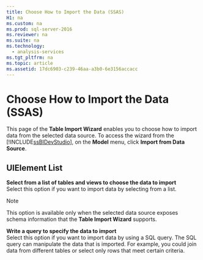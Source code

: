 ```yaml
---
title: Choose How to Import the Data (SSAS)
H1: na
ms.custom: na
ms.prod: sql-server-2016
ms.reviewer: na
ms.suite: na
ms.technology: 
  - analysis-services
ms.tgt_pltfrm: na
ms.topic: article
ms.assetid: 17dc6903-c239-46aa-a3b0-6e3156accacc
---
```

# Choose How to Import the Data (SSAS)
  This page of the **Table Import Wizard** enables you to choose how to import data from the selected data source. To access the wizard from the [!INCLUDE[ssBIDevStudio](../../Topics/TopicNameContainA/includes/ssBIDevStudio_md.md)], on the **Model** menu, click **Import from Data Source**.  
  
## UIElement List  
 **Select from a list of tables and views to choose the data to import**  
 Select this option if you want to import data by selecting from a list.  
  
> [!NOTE]  
>  This option is available only when the selected data source exposes schema information that the **Table Import Wizard** supports.  
  
 **Write a query to specify the data to import**  
 Select this option if you want to import data by using a SQL query. The SQL query can manipulate the data that is imported. For example, you could join data from different tables or select only rows that meet certain criteria.  
  
  
